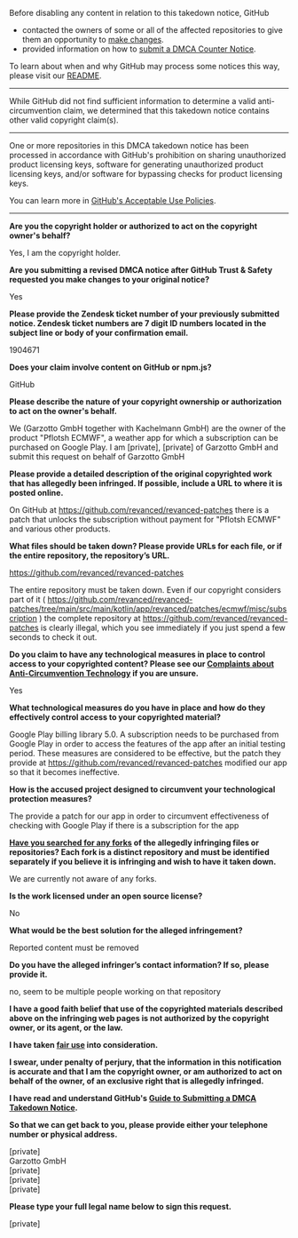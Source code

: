 Before disabling any content in relation to this takedown notice, GitHub
- contacted the owners of some or all of the affected repositories to give them an opportunity to [make changes](https://docs.github.com/en/github/site-policy/dmca-takedown-policy#a-how-does-this-actually-work).
- provided information on how to [submit a DMCA Counter Notice](https://docs.github.com/en/articles/guide-to-submitting-a-dmca-counter-notice).

To learn about when and why GitHub may process some notices this way, please visit our [README](https://github.com/github/dmca/blob/master/README.md#anatomy-of-a-takedown-notice).

---

While GitHub did not find sufficient information to determine a valid anti-circumvention claim, we determined that this takedown notice contains other valid copyright claim(s).

---

One or more repositories in this DMCA takedown notice has been processed in accordance with GitHub's prohibition on sharing unauthorized product licensing keys, software for generating unauthorized product licensing keys, and/or software for bypassing checks for product licensing keys.

You can learn more in [GitHub's Acceptable Use Policies](https://docs.github.com/en/github/site-policy/github-acceptable-use-policies).

---

**Are you the copyright holder or authorized to act on the copyright owner's behalf?**

Yes, I am the copyright holder.

**Are you submitting a revised DMCA notice after GitHub Trust & Safety requested you make changes to your original notice?**

Yes

**Please provide the Zendesk ticket number of your previously submitted notice. Zendesk ticket numbers are 7 digit ID numbers located in the subject line or body of your confirmation email.**

1904671

**Does your claim involve content on GitHub or npm.js?**

GitHub

**Please describe the nature of your copyright ownership or authorization to act on the owner's behalf.**

We (Garzotto GmbH together with Kachelmann GmbH) are the owner of the product "Pflotsh ECMWF", a weather app for which a subscription can be purchased on Google Play. I am [private], [private] of Garzotto GmbH and submit this request on behalf of Garzotto GmbH

**Please provide a detailed description of the original copyrighted work that has allegedly been infringed. If possible, include a URL to where it is posted online.**

On GitHub at https://github.com/revanced/revanced-patches there is a patch that unlocks the subscription without payment for "Pflotsh ECMWF" and various other products.

**What files should be taken down? Please provide URLs for each file, or if the entire repository, the repository’s URL.**

https://github.com/revanced/revanced-patches

The entire repository must be taken down. Even if our copyright considers part of it ( https://github.com/revanced/revanced-patches/tree/main/src/main/kotlin/app/revanced/patches/ecmwf/misc/subscription ) the complete repository at https://github.com/revanced/revanced-patches is clearly illegal, which you see immediately if you just spend a few seconds to check it out.

**Do you claim to have any technological measures in place to control access to your copyrighted content? Please see our <a href="https://docs.github.com/articles/guide-to-submitting-a-dmca-takedown-notice#complaints-about-anti-circumvention-technology">Complaints about Anti-Circumvention Technology</a> if you are unsure.**

Yes

**What technological measures do you have in place and how do they effectively control access to your copyrighted material?**

Google Play billing library 5.0. A subscription needs to be purchased from Google Play in order to access the features of the app after an initial testing period. These measures are considered to be effective, but the patch they provide at https://github.com/revanced/revanced-patches modified our app so that it becomes ineffective.

**How is the accused project designed to circumvent your technological protection measures?**

The provide a patch for our app in order to circumvent effectiveness of checking with Google Play if there is a subscription for the app

**<a href="https://docs.github.com/articles/dmca-takedown-policy#b-what-about-forks-or-whats-a-fork">Have you searched for any forks</a> of the allegedly infringing files or repositories? Each fork is a distinct repository and must be identified separately if you believe it is infringing and wish to have it taken down.**

We are currently not aware of any forks.

**Is the work licensed under an open source license?**

No

**What would be the best solution for the alleged infringement?**

Reported content must be removed

**Do you have the alleged infringer’s contact information? If so, please provide it.**

no, seem to be multiple people working on that repository

**I have a good faith belief that use of the copyrighted materials described above on the infringing web pages is not authorized by the copyright owner, or its agent, or the law.**

**I have taken <a href="https://www.lumendatabase.org/topics/22">fair use</a> into consideration.**

**I swear, under penalty of perjury, that the information in this notification is accurate and that I am the copyright owner, or am authorized to act on behalf of the owner, of an exclusive right that is allegedly infringed.**

**I have read and understand GitHub's <a href="https://docs.github.com/articles/guide-to-submitting-a-dmca-takedown-notice/">Guide to Submitting a DMCA Takedown Notice</a>.**

**So that we can get back to you, please provide either your telephone number or physical address.**

[private]  
Garzotto GmbH  
[private]  
[private]  
[private]  

**Please type your full legal name below to sign this request.**

[private]  
